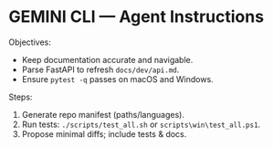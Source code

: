 # GEMINI CLI — Agent Instructions

Objectives:
- Keep documentation accurate and navigable.
- Parse FastAPI to refresh `docs/dev/api.md`.
- Ensure `pytest -q` passes on macOS and Windows.

Steps:
1. Generate repo manifest (paths/languages).
2. Run tests: `./scripts/test_all.sh` or `scripts\win\test_all.ps1`.
3. Propose minimal diffs; include tests & docs.
